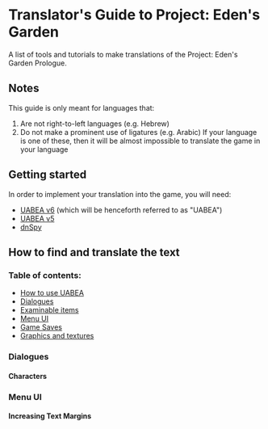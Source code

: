 # Translator's Guide to Project: Eden's Garden
A list of tools and tutorials to make translations of the Project: Eden's Garden Prologue.
## Notes
This guide is only meant for languages that:
1. Are not right-to-left languages (e.g. Hebrew)
2. Do not make a prominent use of ligatures (e.g. Arabic)
If your language is one of these, then it will be almost impossible to translate the game in your language

## Getting started
In order to implement your translation into the game, you will need:
* [UABEA v6](https://github.com/nesrak1/UABEA/releases/tag/v6) (which will be henceforth referred to as "UABEA")
* [UABEA v5](https://github.com/nesrak1/UABEA/releases/tag/v5)
* [dnSpy](https://github.com/dnSpy/dnSpy/releases/tag/v6.1.8)

## How to find and translate the text
### Table of contents:
* [How to use UABEA](uabea.md)
* [Dialogues](#dialogues)
* [Examinable items](examinable-items.md)
* [Menu UI](#menu-ui)
* [Game Saves](game-saves.md)
* [Graphics and textures](graphics-and-textures.md)
### Dialogues
#### Characters
### Menu UI
#### Increasing Text Margins
